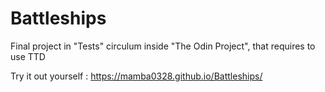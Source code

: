 # Battleships
Final project in "Tests" circulum inside "The Odin Project", that requires to use TTD

Try it out yourself :  https://mamba0328.github.io/Battleships/
